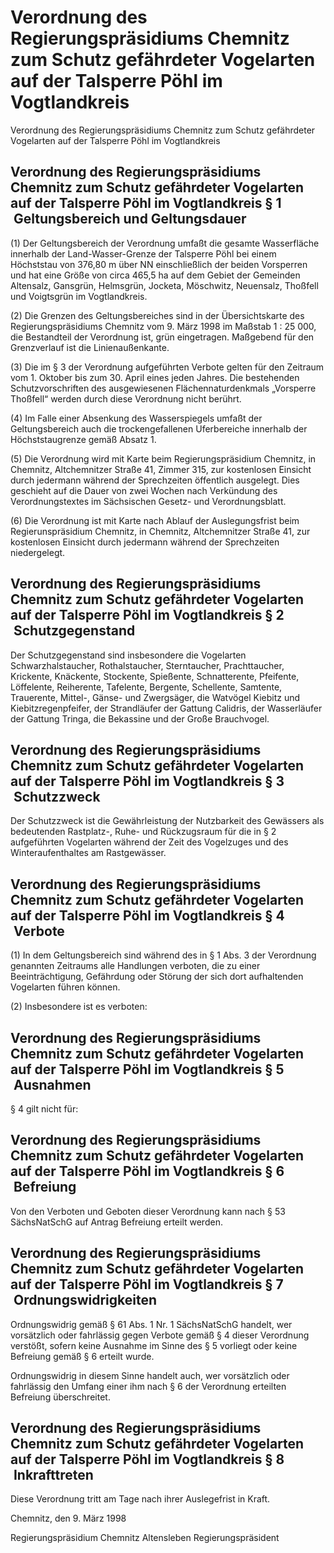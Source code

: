 # Verordnung des Regierungspräsidiums Chemnitz zum Schutz gefährdeter Vogelarten auf der Talsperre Pöhl im Vogtlandkreis

Verordnung des Regierungspräsidiums Chemnitz zum Schutz gefährdeter Vogelarten auf der Talsperre Pöhl im Vogtlandkreis

## Verordnung des Regierungspräsidiums Chemnitz zum Schutz gefährdeter Vogelarten auf der Talsperre Pöhl im Vogtlandkreis § 1  Geltungsbereich und Geltungsdauer

(1) Der Geltungsbereich der Verordnung umfaßt die gesamte Wasserfläche innerhalb der Land-Wasser-Grenze der Talsperre Pöhl bei einem Höchststau von 376,80 m über NN einschließlich der beiden Vorsperren und hat eine Größe von circa 465,5 ha auf dem Gebiet der Gemeinden Altensalz, Gansgrün, Helmsgrün, Jocketa, Möschwitz, Neuensalz, Thoßfell und Voigtsgrün im Vogtlandkreis.

(2) Die Grenzen des Geltungsbereiches sind in der Übersichtskarte des Regierungspräsidiums Chemnitz vom 9. März 1998 im Maßstab 1 : 25 000, die Bestandteil der Verordnung ist, grün eingetragen. Maßgebend für den Grenzverlauf ist die Linienaußenkante.

(3) Die im § 3 der Verordnung aufgeführten Verbote gelten für den Zeitraum vom 1. Oktober bis zum 30. April eines jeden Jahres. Die bestehenden Schutzvorschriften des ausgewiesenen Flächennaturdenkmals „Vorsperre Thoßfell“ werden durch diese Verordnung nicht berührt.

(4) Im Falle einer Absenkung des Wasserspiegels umfaßt der Geltungsbereich auch die trockengefallenen Uferbereiche innerhalb der Höchststaugrenze gemäß Absatz 1.

(5) Die Verordnung wird mit Karte beim Regierungspräsidium Chemnitz, in Chemnitz, Altchemnitzer Straße 41, Zimmer 315, zur kostenlosen Einsicht durch jedermann während der Sprechzeiten öffentlich ausgelegt. Dies geschieht auf die Dauer von zwei Wochen nach Verkündung des Verordnungstextes im Sächsischen Gesetz- und Verordnungsblatt.

(6) Die Verordnung ist mit Karte nach Ablauf der Auslegungsfrist beim Regierunspräsidium Chemnitz, in Chemnitz, Altchemnitzer Straße 41, zur kostenlosen Einsicht durch jedermann während der Sprechzeiten niedergelegt.


## Verordnung des Regierungspräsidiums Chemnitz zum Schutz gefährdeter Vogelarten auf der Talsperre Pöhl im Vogtlandkreis § 2  Schutzgegenstand

Der Schutzgegenstand sind insbesondere die Vogelarten Schwarzhalstaucher, Rothalstaucher, Sterntaucher, Prachttaucher, Krickente, Knäckente, Stockente, Spießente, Schnatterente, Pfeifente, Löffelente, Reiherente, Tafelente, Bergente, Schellente, Samtente, Trauerente, Mittel-, Gänse- und Zwergsäger, die Watvögel Kiebitz und Kiebitzregenpfeifer, der Strandläufer der Gattung Calidris, der Wasserläufer der Gattung Tringa, die Bekassine und der Große Brauchvogel.


## Verordnung des Regierungspräsidiums Chemnitz zum Schutz gefährdeter Vogelarten auf der Talsperre Pöhl im Vogtlandkreis § 3  Schutzzweck

Der Schutzzweck ist die Gewährleistung der Nutzbarkeit des Gewässers als bedeutenden Rastplatz-, Ruhe- und Rückzugsraum für die in § 2 aufgeführten Vogelarten während der Zeit des Vogelzuges und des Winteraufenthaltes am Rastgewässer.


## Verordnung des Regierungspräsidiums Chemnitz zum Schutz gefährdeter Vogelarten auf der Talsperre Pöhl im Vogtlandkreis § 4  Verbote

(1) In dem Geltungsbereich sind während des in § 1 Abs. 3 der Verordnung genannten Zeitraums alle Handlungen verboten, die zu einer Beeinträchtigung, Gefährdung oder Störung der sich dort aufhaltenden Vogelarten führen können.

(2) Insbesondere ist es verboten:


## Verordnung des Regierungspräsidiums Chemnitz zum Schutz gefährdeter Vogelarten auf der Talsperre Pöhl im Vogtlandkreis § 5  Ausnahmen

§ 4 gilt nicht für:


## Verordnung des Regierungspräsidiums Chemnitz zum Schutz gefährdeter Vogelarten auf der Talsperre Pöhl im Vogtlandkreis § 6  Befreiung

Von den Verboten und Geboten dieser Verordnung kann nach § 53 
            SächsNatSchG
             auf Antrag Befreiung erteilt werden.


## Verordnung des Regierungspräsidiums Chemnitz zum Schutz gefährdeter Vogelarten auf der Talsperre Pöhl im Vogtlandkreis § 7  Ordnungswidrigkeiten

Ordnungswidrig gemäß § 61 Abs. 1 Nr. 1 
            SächsNatSchG
             handelt, wer vorsätzlich oder fahrlässig gegen Verbote gemäß § 4 dieser Verordnung verstößt, sofern keine Ausnahme im Sinne des § 5 vorliegt oder keine Befreiung gemäß § 6 erteilt wurde.

Ordnungswidrig in diesem Sinne handelt auch, wer vorsätzlich oder fahrlässig den Umfang einer ihm nach § 6 der Verordnung erteilten Befreiung überschreitet.


## Verordnung des Regierungspräsidiums Chemnitz zum Schutz gefährdeter Vogelarten auf der Talsperre Pöhl im Vogtlandkreis § 8  Inkrafttreten

Diese Verordnung tritt am Tage nach ihrer Auslegefrist in Kraft.

Chemnitz, den 9. März 1998

Regierungspräsidium Chemnitz 
             Altensleben 
             Regierungspräsident

